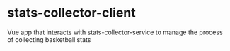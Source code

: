 # stats-collector-client
Vue app that interacts with stats-collector-service to manage the process of collecting basketball stats
